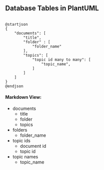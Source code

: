 ## Database Tables in PlantUML
<code>
@startjson
{
    "documents": [
        "title",
        "folder" : [
            "folder_name"
        ],
        "topics": [
            "topic id many to many": [
                "topic_name",
            ]
        ]
    ]
}
@endjson
</code>

#### Markdown View:
- documents
  - title
  - folder
  - topics
- folders
  - folder_name
- topic ids
  - document id
  - topic id
- topic names
  - topic_name
